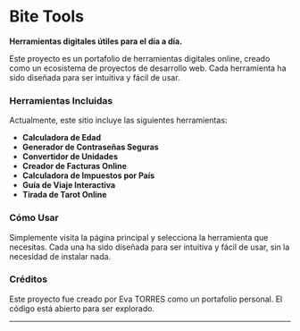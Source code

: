  # **Bite Tools**

**Herramientas digitales útiles para el día a día.**

Este proyecto es un portafolio de herramientas digitales online, creado como un ecosistema de proyectos de desarrollo web. Cada herramienta ha sido diseñada para ser intuitiva y fácil de usar.

### **Herramientas Incluidas**

Actualmente, este sitio incluye las siguientes herramientas:

* **Calculadora de Edad**
* **Generador de Contraseñas Seguras**
* **Convertidor de Unidades**
* **Creador de Facturas Online**
* **Calculadora de Impuestos por País**
* **Guía de Viaje Interactiva**
* **Tirada de Tarot Online**

### **Cómo Usar**

Simplemente visita la página principal y selecciona la herramienta que necesitas. Cada una ha sido diseñada para ser intuitiva y fácil de usar, sin la necesidad de instalar nada.

### **Créditos**

Este proyecto fue creado por Eva TORRES como un portafolio personal. El código está abierto para ser explorado.

---
